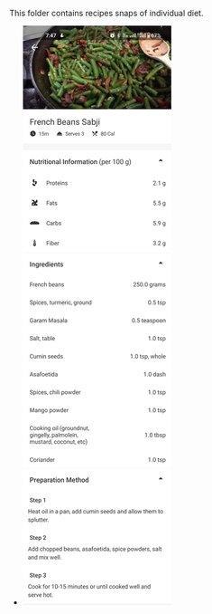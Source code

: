 This folder contains recipes snaps of individual diet.

- ![french beans subji](IMG_20230120_074758.jpg)
